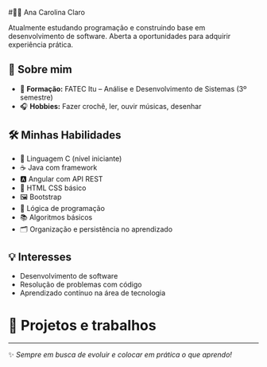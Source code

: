 #👩‍💻 Ana Carolina Claro

Atualmente estudando programação e construindo base em desenvolvimento de software. Aberta a oportunidades para adquirir experiência prática.

## 📌 Sobre mim

- 🎯 **Formação:** FATEC Itu – Análise e Desenvolvimento de Sistemas (3º semestre)  
- 🎧 **Hobbies:** Fazer crochê, ler, ouvir músicas, desenhar

## 🛠️ Minhas Habilidades

- 🔧 Linguagem C (nível iniciante)
- ☕ Java com framework
- 🅰️ Angular com API REST
- 📄 HTML CSS básico
- 🖼️ Bootstrap
- 🧠 Lógica de programação
- 📚 Algoritmos básicos
- 🗂️ Organização e persistência no aprendizado

## 💡 Interesses

- Desenvolvimento de software  
- Resolução de problemas com código  
- Aprendizado contínuo na área de tecnologia

# 📁 Projetos e trabalhos

---

✨ *Sempre em busca de evoluir e colocar em prática o que aprendo!*

